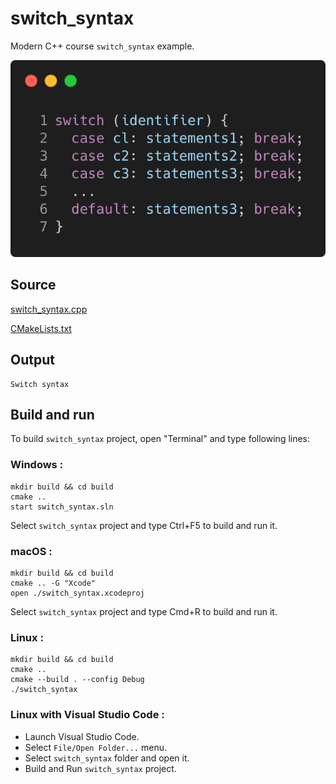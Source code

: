 # switch_syntax

Modern C++ course `switch_syntax` example.

![switch_syntax](../../../../docs/pictures/language_basics/switch_syntax.png)

## Source

[switch_syntax.cpp](switch_syntax.cpp)

[CMakeLists.txt](CMakeLists.txt)

## Output

```
Switch syntax
```

## Build and run

To build `switch_syntax` project, open "Terminal" and type following lines:

### Windows :

``` shell
mkdir build && cd build
cmake .. 
start switch_syntax.sln
```

Select `switch_syntax` project and type Ctrl+F5 to build and run it.

### macOS :

``` shell
mkdir build && cd build
cmake .. -G "Xcode"
open ./switch_syntax.xcodeproj
```

Select `switch_syntax` project and type Cmd+R to build and run it.

### Linux :

``` shell
mkdir build && cd build
cmake .. 
cmake --build . --config Debug
./switch_syntax
```

### Linux with Visual Studio Code :

* Launch Visual Studio Code.
* Select `File/Open Folder...` menu.
* Select `switch_syntax` folder and open it.
* Build and Run `switch_syntax` project.
